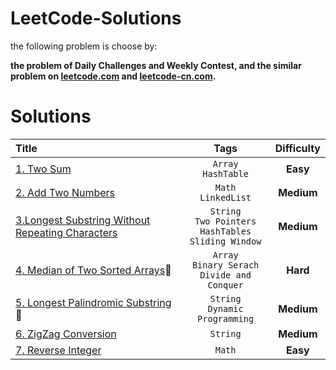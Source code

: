 # LeetCode-Solutions

the following problem is choose by:

**the problem of Daily Challenges and Weekly Contest, and the similar problem on [leetcode.com](https://www.leetcode.com) and [leetcode-cn.com](https://leetcode-cn.com).**

# Solutions

| Title | Tags | Difficulty |
|:-|:-:|:-:|
| [1. Two Sum](https://github.com/Aarzoo75/LeetCode-Solution/blob/main/Two_Sum.C%2B%2B) | `Array` <br> `HashTable` | **Easy** |
| [2. Add Two Numbers](https://github.com/Aarzoo75/LeetCode-Solution/blob/main/Add_Two_Numbers.Go) | `Math` <br> `LinkedList` | **Medium** |
| [3.Longest Substring Without Repeating Characters](https://github.com/Aarzoo75/LeetCode-Solution/blob/main/Longest_Substring_Without_Repeating_Characters.Java) | `String` <br> `Two Pointers` <br> `HashTables` <br> `Sliding Window` | **Medium** |
| [4. Median of Two Sorted Arrays](https://github.com/Aarzoo75/LeetCode-Solution/blob/main/Median_Of_Two_Shorted_Arrays.Py):rotating_light: | `Array` <br> `Binary Serach` <br> `Divide and Conquer` | **Hard** |
| [5. Longest Palindromic Substring](https://github.com/Aarzoo75/LeetCode-Solutions/blob/main/Longest_Palindrome_Substring.C%2B%2B):rotating_light: | `String` <br> `Dynamic Programming` | **Medium** |
| [6. ZigZag Conversion](https://github.com/Aarzoo75/LeetCode-Solutions/blob/main/Zig_Zag_Conversion.C%2B%2B) | `String` | **Medium** |
| [7. Reverse Integer](https://github.com/Aarzoo75/LeetCode-Solutions/blob/main/Reverse_Integer.Go) | `Math` | **Easy** |
